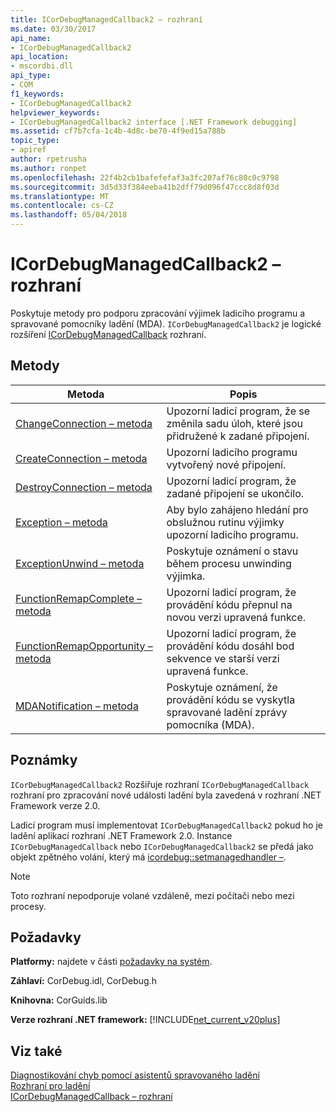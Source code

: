 ```yaml
---
title: ICorDebugManagedCallback2 – rozhraní
ms.date: 03/30/2017
api_name:
- ICorDebugManagedCallback2
api_location:
- mscordbi.dll
api_type:
- COM
f1_keywords:
- ICorDebugManagedCallback2
helpviewer_keywords:
- ICorDebugManagedCallback2 interface [.NET Framework debugging]
ms.assetid: cf7b7cfa-1c4b-4d8c-be70-4f9ed15a788b
topic_type:
- apiref
author: rpetrusha
ms.author: ronpet
ms.openlocfilehash: 22f4b2cb1bafefefaf3a3fc207af76c80c0c9798
ms.sourcegitcommit: 3d5d33f384eeba41b2dff79d096f47ccc8d8f03d
ms.translationtype: MT
ms.contentlocale: cs-CZ
ms.lasthandoff: 05/04/2018
---
```

# <a name="icordebugmanagedcallback2-interface"></a>ICorDebugManagedCallback2 – rozhraní
Poskytuje metody pro podporu zpracování výjimek ladicího programu a spravované pomocníky ladění (MDA). `ICorDebugManagedCallback2` je logické rozšíření [ICorDebugManagedCallback](../../../../docs/framework/unmanaged-api/debugging/icordebugmanagedcallback-interface.md) rozhraní.  
  
## <a name="methods"></a>Metody  
  
|Metoda|Popis|  
|------------|-----------------|  
|[ChangeConnection – metoda](../../../../docs/framework/unmanaged-api/debugging/icordebugmanagedcallback2-changeconnection-method.md)|Upozorní ladicí program, že se změnila sadu úloh, které jsou přidružené k zadané připojení.|  
|[CreateConnection – metoda](../../../../docs/framework/unmanaged-api/debugging/icordebugmanagedcallback2-createconnection-method.md)|Upozorní ladicího programu vytvořený nové připojení.|  
|[DestroyConnection – metoda](../../../../docs/framework/unmanaged-api/debugging/icordebugmanagedcallback2-destroyconnection-method.md)|Upozorní ladicí program, že zadané připojení se ukončilo.|  
|[Exception – metoda](../../../../docs/framework/unmanaged-api/debugging/icordebugmanagedcallback2-exception-method.md)|Aby bylo zahájeno hledání pro obslužnou rutinu výjimky upozorní ladicího programu.|  
|[ExceptionUnwind – metoda](../../../../docs/framework/unmanaged-api/debugging/icordebugmanagedcallback2-exceptionunwind-method.md)|Poskytuje oznámení o stavu během procesu unwinding výjimka.|  
|[FunctionRemapComplete – metoda](../../../../docs/framework/unmanaged-api/debugging/icordebugmanagedcallback2-functionremapcomplete-method.md)|Upozorní ladicí program, že provádění kódu přepnul na novou verzi upravená funkce.|  
|[FunctionRemapOpportunity – metoda](../../../../docs/framework/unmanaged-api/debugging/icordebugmanagedcallback2-functionremapopportunity-method.md)|Upozorní ladicí program, že provádění kódu dosáhl bod sekvence ve starší verzi upravená funkce.|  
|[MDANotification – metoda](../../../../docs/framework/unmanaged-api/debugging/icordebugmanagedcallback2-mdanotification-method.md)|Poskytuje oznámení, že provádění kódu se vyskytla spravované ladění zprávy pomocníka (MDA).|  
  
## <a name="remarks"></a>Poznámky  
 `ICorDebugManagedCallback2` Rozšiřuje rozhraní `ICorDebugManagedCallback` rozhraní pro zpracování nové události ladění byla zavedená v rozhraní .NET Framework verze 2.0.  
  
 Ladicí program musí implementovat `ICorDebugManagedCallback2` pokud ho je ladění aplikací rozhraní .NET Framework 2.0. Instance `ICorDebugManagedCallback` nebo `ICorDebugManagedCallback2` se předá jako objekt zpětného volání, který má [icordebug::setmanagedhandler –](../../../../docs/framework/unmanaged-api/debugging/icordebug-setmanagedhandler-method.md).  
  
> [!NOTE]
>  Toto rozhraní nepodporuje volané vzdáleně, mezi počítači nebo mezi procesy.  
  
## <a name="requirements"></a>Požadavky  
 **Platformy:** najdete v části [požadavky na systém](../../../../docs/framework/get-started/system-requirements.md).  
  
 **Záhlaví:** CorDebug.idl, CorDebug.h  
  
 **Knihovna:** CorGuids.lib  
  
 **Verze rozhraní .NET framework:** [!INCLUDE[net_current_v20plus](../../../../includes/net-current-v20plus-md.md)]  
  
## <a name="see-also"></a>Viz také  
 [Diagnostikování chyb pomocí asistentů spravovaného ladění](../../../../docs/framework/debug-trace-profile/diagnosing-errors-with-managed-debugging-assistants.md)  
 [Rozhraní pro ladění](../../../../docs/framework/unmanaged-api/debugging/debugging-interfaces.md)  
 [ICorDebugManagedCallback – rozhraní](../../../../docs/framework/unmanaged-api/debugging/icordebugmanagedcallback-interface.md)
